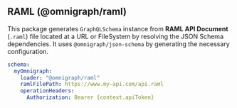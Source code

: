 ## RAML (@omnigraph/raml)

This package generates `GraphQLSchema` instance from **RAML API Document** (`.raml`) file located at a URL or FileSystem by resolving the JSON Schema dependencies. It uses `@omnigraph/json-schema` by generating the necessary configuration.

```yaml
schema:
  myOmnigraph:
    loader: "@omnigraph/raml"
    ramlFilePath: https://www.my-api.com/api.raml
    operationHeaders:
      Authorization: Bearer {context.apiToken}
```
